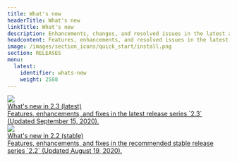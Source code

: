 ```yaml
---
title: What's new
headerTitle: What's new
linkTitle: What's new
description: Enhancements, changes, and resolved issues in the latest and stable release series.
headcontent: Features, enhancements, and resolved issues in the latest and stable release series.
image: /images/section_icons/quick_start/install.png
section: RELEASES
menu:
  latest:
    identifier: whats-new
    weight: 2588 
---
```


<div class="row">

  <div class="col-12 col-md-6 col-lg-12 col-xl-6">
      <a class="section-link icon-offset" href="latest-releases/">
          <div class="head">
              <img class="icon" src="/images/section_icons/quick_start/install.png" aria-hidden="true" />
              <div class="title">What's new in 2.3 (latest)</div>
          </div>
          <div class="body">
              Features, enhancements, and fixes in the latest release series `2.3` (Updated September 15, 2020).
          </div>
      </a>
  </div>
  
  <div class="col-12 col-md-6 col-lg-12 col-xl-6">
      <a class="section-link icon-offset" href="stable-releases/">
          <div class="head">
              <img class="icon" src="/images/section_icons/quick_start/install.png" aria-hidden="true" />
              <div class="title">What's new in 2.2 (stable)</div>
          </div>
          <div class="body">
              Features, enhancements, and fixes in the recommended stable release series `2.2` (Updated August 19, 2020).
          </div>
      </a>
  </div>

</div>
